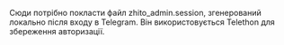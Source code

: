Сюди потрібно покласти файл zhito_admin.session, згенерований локально після входу в Telegram.
Він використовується Telethon для збереження авторизації.
